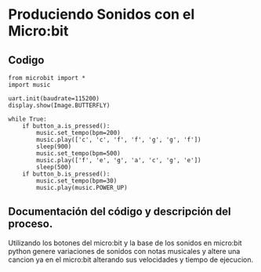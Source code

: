 # Produciendo Sonidos con el Micro:bit
## Codigo

    from microbit import *
    import music
    
    uart.init(baudrate=115200)
    display.show(Image.BUTTERFLY)
    
    while True:
        if button_a.is_pressed():
            music.set_tempo(bpm=200)
            music.play(['c', 'c', 'f', 'f', 'g', 'g', 'f'])
            sleep(900)
            music.set_tempo(bpm=500)
            music.play(['f', 'e', 'g', 'a', 'c', 'g', 'e'])
            sleep(500)
        if button_b.is_pressed():
            music.set_tempo(bpm=30)
            music.play(music.POWER_UP)
## Documentación del código y descripción del proceso.
Utilizando los botones del micro:bit y la base de los sonidos en micro:bit python genere variaciones de sonidos con notas musicales y altere una cancion ya en el micro:bit alterando sus velocidades y tiempo de ejecucion. 
